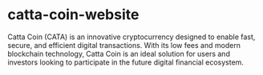 # catta-coin-website
Catta Coin (CATA) is an innovative cryptocurrency designed to enable fast, secure, and efficient digital transactions. With its low fees and modern blockchain technology, Catta Coin is an ideal solution for users and investors looking to participate in the future digital financial ecosystem.
